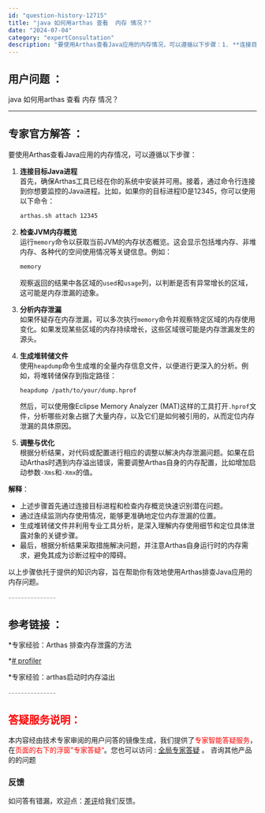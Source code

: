 ```yaml
---
id: "question-history-12715"
title: "java 如何用arthas 查看  内存 情况？"
date: "2024-07-04"
category: "expertConsultation"
description: "要使用Arthas查看Java应用的内存情况，可以遵循以下步骤：1. **连接目标Java进程**     首先，确保Arthas工具已经在你的系统中安装并可用。接着，通过命令行连接到你想要监控的Java进程。比如，如果你的目标进程ID是12345，你可以使用以下命令：   ```bash   ar"
---
```


## 用户问题 ：

java 如何用arthas 查看 内存 情况？

---

## 专家官方解答 ：

要使用Arthas查看Java应用的内存情况，可以遵循以下步骤：

1. **连接目标Java进程**  
   首先，确保Arthas工具已经在你的系统中安装并可用。接着，通过命令行连接到你想要监控的Java进程。比如，如果你的目标进程ID是12345，你可以使用以下命令：

   ```bash
   arthas.sh attach 12345
   ```

2. **检查JVM内存概览**  
   运行`memory`命令以获取当前JVM的内存状态概览。这会显示包括堆内存、非堆内存、各种代的空间使用情况等关键信息。例如：

   ```bash
   memory
   ```

   观察返回的结果中各区域的`used`和`usage`列，以判断是否有异常增长的区域，这可能是内存泄漏的迹象。

3. **分析内存泄漏**  
   如果怀疑存在内存泄漏，可以多次执行`memory`命令并观察特定区域的内存使用变化。如果发现某些区域的内存持续增长，这些区域很可能是内存泄漏发生的源头。

4. **生成堆转储文件**  
   使用`heapdump`命令生成堆的全量内存信息文件，以便进行更深入的分析。例如，将堆转储保存到指定路径：

   ```bash
   heapdump /path/to/your/dump.hprof
   ```

   然后，可以使用像Eclipse Memory Analyzer (MAT)这样的工具打开`.hprof`文件，分析哪些对象占据了大量内存，以及它们是如何被引用的，从而定位内存泄漏的具体原因。

5. **调整与优化**  
   根据分析结果，对代码或配置进行相应的调整以解决内存泄漏问题。如果在启动Arthas时遇到内存溢出错误，需要调整Arthas自身的内存配置，比如增加启动参数`-Xms`和`-Xmx`的值。

**解释**：

- 上述步骤首先通过连接目标进程和检查内存概览快速识别潜在问题。
- 通过连续监测内存使用情况，能够更准确地定位内存泄漏的位置。
- 生成堆转储文件并利用专业工具分析，是深入理解内存使用细节和定位具体泄露对象的关键步骤。
- 最后，根据分析结果采取措施解决问题，并注意Arthas自身运行时的内存需求，避免其成为诊断过程中的障碍。

以上步骤依托于提供的知识内容，旨在帮助你有效地使用Arthas排查Java应用的内存问题。

<font color="#949494">---------------</font>

## 参考链接 ：

\*专家经验：Arthas 排查内存泄露的方法

\*[# profiler](https://github.com/alibaba/arthas/tree/master/site/docs/doc/profiler.md)

\*专家经验：arthas启动时内存溢出

<font color="#949494">---------------</font>

## <font color="#FF0000">答疑服务说明：</font>

本内容经由技术专家审阅的用户问答的镜像生成，我们提供了<font color="#FF0000">专家智能答疑服务</font>，在<font color="#FF0000">页面的右下的浮窗”专家答疑“</font>。您也可以访问 : [全局专家答疑](https://answer.opensource.alibaba.com/docs/intro) 。 咨询其他产品的的问题

### 反馈

如问答有错漏，欢迎点：[差评](https://ai.nacos.io/user/feedbackByEnhancerGradePOJOID?enhancerGradePOJOId=16063)给我们反馈。
